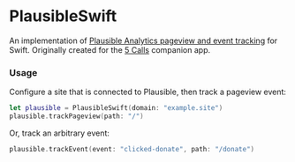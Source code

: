 # PlausibleSwift

An implementation of [Plausible Analytics pageview and event tracking](https://plausible.io/docs/events-api) for Swift. Originally created for the [5 Calls](https://github.com/5calls/ios) companion app.

### Usage

Configure a site that is connected to Plausible, then track a pageview event:

```Swift
let plausible = PlausibleSwift(domain: "example.site")
plausible.trackPageview(path: "/")
```

Or, track an arbitrary event:

```Swift
plausible.trackEvent(event: "clicked-donate", path: "/donate")
```
